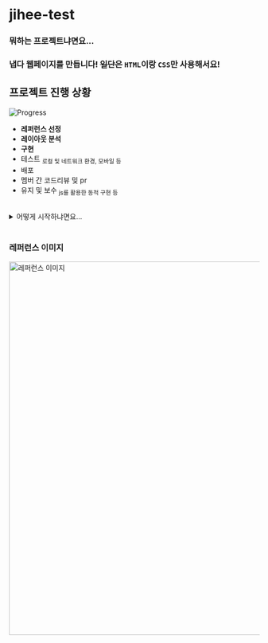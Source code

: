 # jihee-test

### 뭐하는 프로젝트냐면요...
### 냅다 웹페이지를 만듭니다! ~~일단은~~ `HTML`이랑 `CSS`만 사용해서요!
## 프로젝트 진행 상황
![Progress](https://progress-bar.dev/42/?title=Programmingㅤ&width=400&color=1fc5a9)
* **레퍼런스 선정**
* **레이아웃 분석**
* **구현**
* 테스트 <sub>로컬 및 네트워크 환경, 모바일 등</sub>
* 배포
* 멤버 간 코드리뷰 및 pr
* 유지 및 보수 <sub>js를 활용한 동적 구현 등</sub>

</br>

<details>
<summary>어떻게 시작하냐면요...</summary>
<div markdown="1">
  </br>
  
1. **개발 환경**을 준비해요!  
  HTML과 CSS를 다룰 **`IDE`** 와 **`Github Desktop`** 이 필요해요.
2. Github JAVA-ggwak-java 조직에 **리포지토리**를 만들어요!
  앞으로 그 리포지토리에서 프로젝트를 다룰 거예요.
3. 2번에서 만든 리모트 리포지토리를 로컬로 클론해요!
  **`Github Desktop`** 에서 `clone repository` 를 이용하면 컴퓨터에 리포지토리를 저장할 수 있어요.
4. 리포지토리 내에서 새 branch를 만들어요.
  리포지토리를 만들면 기본적으로 하나의 브랜치가 생겨요(`main`).
  새 브랜치 이름은 `dev`, `test` 등 자유롭게 지어주세요!
  명심하세요! 앞으로 작업은 새로 만든 브랜치에 올려야 해요.
  `main` 브랜치에서 작업하면 나중에 코드리뷰가 골치아파져요...
5. 저장한 리포지토리에서 프로젝트를 시작해요. 레퍼런스를 참고해서요!
</div>
</details>

</br>


### 레퍼런스 이미지
<img src="https://github.com/JAVA-ggwak-java/jihee-test/assets/47032054/a80d15bb-cf52-449c-855c-8208b35ae783" width="750" title="레퍼런스 이미지">
